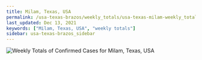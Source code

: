 ```yaml
---
title: Milam, Texas, USA
permalink: /usa-texas-brazos/weekly_totals/usa-texas-milam-weekly_totals.html
last_updated: Dec 13, 2021
keywords: ["Milam, Texas, USA", "weekly totals"]
sidebar: usa-texas-brazos_sidebar
---
```


![Weekly Totals of Confirmed Cases for Milam, Texas, USA](/covid_tracker/images/graphs/usa-texas-milam-weekly_totals_graph.png)
